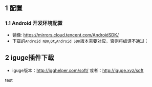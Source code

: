 ## 1 配置 
### 1.1 Android 开发环境配置
* 镜像: https://mirrors.cloud.tencent.com/AndroidSDK/
* 下载的`Android NDK`,`Qt`,`Android SDK`版本需要对应，否则将编译不通过；

## 2 iguge插件下载
* iguge版本：http://igghelper.com/soft/  或者：http://iguge.xyz/soft

test
